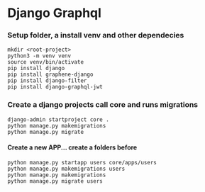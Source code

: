 # Django Graphql

### Setup folder, a install venv and other dependecies
```
mkdir <root-project>
python3 -m venv venv
source venv/bin/activate
pip install django
pip install graphene-django
pip install django-filter
pip install django-graphql-jwt
```
### Create a django projects call core and runs migrations
```
django-admin startproject core .
python manage.py makemigrations
python manage.py migrate
```

#### Create a new APP... create a folders before
```
python manage.py startapp users core/apps/users 
python manage.py makemigrations users
python manage.py makemigrations
python manage.py migrate users
```